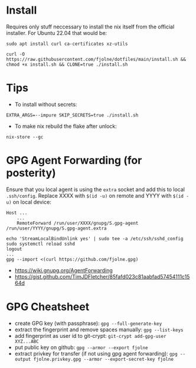 # Install
Requires only stuff neccessary to install the nix itself from the official installer. For Ubuntu 22.04 that would be:
```shell
sudo apt install curl ca-certificates xz-utils
```
```shell
curl -O https://raw.githubusercontent.com/fjolne/dotfiles/main/install.sh && chmod +x install.sh && CLONE=true ./install.sh
```

# Tips
- To install without secrets:
```shell
EXTRA_ARGS=--impure SKIP_SECRETS=true ./install.sh
```
- To make nix rebuild the flake after unlock:
```shell
nix-store --gc
```

# GPG Agent Forwarding (for posterity)
Ensure that you local agent is using the `extra` socket and add this to local `.ssh/config`. Replace XXXX with `$(id -u)` on remote and YYYY with `$(id -u)` on local device:
```
Host ...
    ...
    RemoteForward /run/user/XXXX/gnupg/S.gpg-agent /run/user/YYYY/gnupg/S.gpg-agent.extra
```
```shell
echo 'StreamLocalBindUnlink yes' | sudo tee -a /etc/ssh/sshd_config
sudo systemctl reload sshd
logout
...
gpg --import <(curl https://github.com/fjolne.gpg)
```

- https://wiki.gnupg.org/AgentForwarding
- https://gist.github.com/TimJDFletcher/85fafd023c81aabfad57454111c1564d

# GPG Cheatsheet
- create GPG key (with passphrase):
`gpg --full-generate-key`
- extract the fingerprint and remove spaces manually:
`gpg --list-keys`
- add fingerprint as user id to git-crypt:
`git-crypt add-gpg-user XYZ...ABC`
- put public key on github:
`gpg --armor --export fjolne`
- extract privkey for transfer (if not using gpg agent forwarding):
`gpg --output fjolne.privkey.gpg --armor --export-secret-key fjolne`